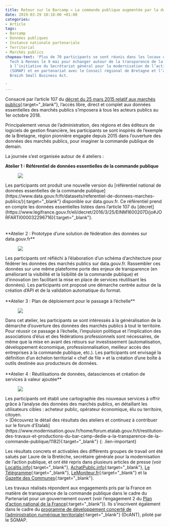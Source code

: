 ```yaml
---
title: Retour sur le Barcamp « La commande publique augmentée par la donnée »
date: 2019-03-29 10:18:00 +01:00
categories:
- Article
tags:
- Barcamp
- Données publiques
- Instance nationale partenariale
- Territorial
- Marchés publics
chapeau-text: 'Plus de 70 participants se sont réunis dans les locaux de la French
  Tech à Rennes le 9 mai pour échanger autour de la transparence de la commande publique,
  à l’initiative du Secrétariat général pour la modernisation de l’action publique
  (SGMAP) et en partenariat avec le Conseil régional de Bretagne et l’association
  Breizh Small Business Act.

'
---
```


Consacré par l’article 107 du [décret du 25 mars 2015 relatif aux marchés publics](https://www.legifrance.gouv.fr/eli/decret/2016/3/25/EINM1600207D/jo#JORFARTI000032296716){:target="_blank"}, l’accès libre, direct et complet aux données essentielles des marchés publics s’imposera à tous les acteurs publics au 1er octobre 2018.

Principalement venus de l’administration, des régions et des éditeurs de logiciels de gestion financière, les participants se sont inspirés de l’exemple de la Bretagne, région pionnière engagée depuis 2015 dans l’ouverture des données des marchés publics, pour imaginer la commande publique de demain.

La journée s’est organisée autour de 4 ateliers :

**Atelier 1 : Référentiel de données essentielles de la commande publique**
<figure class='image-left' style='width: 40%; margin-right: 10px;'><img src="/uploads/capture-at1-300x218.png"/>
</figure>Les participants ont produit une nouvelle version du [référentiel national de données essentielles de la commande publique](https://www.data.gouv.fr/fr/datasets/referentiel-de-donnees-marches-publics/){:target="_blank"} disponible sur data.gouv.fr. Ce référentiel prend en compte les données essentielles listées dans l’article 107 du [décret](https://www.legifrance.gouv.fr/eli/decret/2016/3/25/EINM1600207D/jo#JORFARTI000032296716){:target="_blank"}.<br>
<br>
<br>
**Atelier 2 : Prototype d’une solution de fédération des données sur data.gouv.fr**
<figure class='image-left' style='width: 40%; margin-right: 10px;'><img src="/uploads/capture-at2-300x227_0.png"/>
</figure>Les participants ont réfléchi à l’élaboration d’un schéma d’architecture pour fédérer les données des marchés publics sur data.gouv.fr. Rassembler ces données sur une même plateforme porte des enjeux de transparence (en améliorant la visibilité et la lisibilité de la commande publique) et d’innovation (en facilitant la mise en place de services réutilisant les données). Les participants ont proposé une démarche centrée autour de la création d’API et de la validation automatique du format.
<br>
<br>
**Atelier 3 : Plan de déploiement pour le passage à l’échelle**
<figure class='image-left' style='width: 40%; margin-right: 10px;'><img src="/uploads/capture-at1-300x218-3adec7.png"/>
</figure>Dans cet atelier, les participants se sont intéressés à la généralisation de la démarche d’ouverture des données des marchés publics à tout le territoire. Pour réussir ce passage à l’échelle, l’impulsion politique et l’implication des associations d’élus et des fédérations professionnels sont nécessaires, de même que la mise en avant des retours sur investissement (automatisation, développement économique, professionnalisation, meilleur accès des entreprises à la commande publique, etc.). Les participants ont envisagé la définition d’un échelon territorial « chef de file » et la création d’une boîte à outils destinée aux producteurs de données.
<br>
<br>
**Atelier 4 : Réutilisations de données, datasciences et création de services à valeur ajoutée**
<figure class='image-left' style='width: 40%; margin-right: 10px;'><img src="/uploads/captureb-300x213.png"/>
</figure>Les participants ont établi une cartographie des nouveaux services à offrir grâce à l’analyse des données des marchés publics, en détaillant les utilisateurs cibles : acheteur public, opérateur économique, élu ou territoire, citoyen.
<br>
> [Découvrez le détail des résultats des ateliers et continuez à contribuer sur le forum d'Etalab](https://www.modernisation.gouv.fr/home/forum.etalab.gouv.fr/t/restitution-des-travaux-et-productions-du-bar-camp-dedie-a-la-transparence-de-la-commande-publique/1182){:target="_blank"}
{: .lien-important}

Les résultats concrets et activables des différents groupes de travail ont été salués par Laure de la Bretèche, secrétaire générale pour la modernisation de l’action publique, et ont été repris dans plusieurs articles de presse (voir [Localtis.info](http://breizhsmallbusinessact.fr/wp-content/uploads/2016/03/Localtis.info-17mai2016-Open-data-_-la-Bretagne-principal-initiateur-du-futur-r%C3%A9f%C3%A9rentiel-national-des-donn%C3%A9es-essentielles-de-march%C3%A9s-publics.pdf){:target="_blank"}, [AchatPublic.info](http://breizhsmallbusinessact.fr/wp-content/uploads/2016/03/Localtis.info-17mai2016-Open-data-_-la-Bretagne-principal-initiateur-du-futur-r%C3%A9f%C3%A9rentiel-national-des-donn%C3%A9es-essentielles-de-march%C3%A9s-publics.pdf){:target="_blank"}, [Le Télégramme](http://breizhsmallbusinessact.fr/wp-content/uploads/2012/04/LeT%C3%A9l%C3%A9gramme-6mai2016.pdf){:target="_blank"}, [LeMoniteur.fr](http://breizhsmallbusinessact.fr/wp-content/uploads/2016/03/LeMoniteur-10mai2016-La-Bretagne-teste-la-commande-publique-2.0.pdf){:target="_blank"} et la [Gazette des Communes](http://breizhsmallbusinessact.fr/wp-content/uploads/2016/03/Lagazette.fr-12mai2016-Quand-l%E2%80%99ouverture-des-donn%C3%A9es-augmente-la-commande-publique.pdf){:target="_blank"}.

Les travaux réalisés répondent aux engagements pris par la France en matière de transparence de la commande publique dans le cadre du Partenariat pour un gouvernement ouvert (voir l’engagement 2 du [Plan d’action national de la France](http://www.modernisation.gouv.fr/laction-publique-se-transforme/en-ouvrant-les-donnees-publiques/gouvernement-ouvert-la-france-publie-son-plan-daction-national-ogp){:target="_blank"}). Ils s’inscrivent également dans le cadre du [programme de développement concerté de l’administration numérique territoriale](https://www.modernisation.gouv.fr/home/commande-publique-simplifiee-dematerialisee-territoires-lancent-prefiguration){:target="_blank"} (DcANT), piloté par le SGMAP.